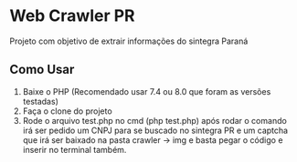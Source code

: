 # Web Crawler PR

Projeto com objetivo de extrair informações do sintegra Paraná

## Como Usar

1. Baixe o PHP (Recomendado usar 7.4 ou 8.0 que foram as versões testadas)
2. Faça o clone do projeto
3. Rode o arquivo test.php no cmd (php test.php) após rodar o comando irá ser pedido um CNPJ para se buscado no sintegra PR e um captcha que irá ser baixado na pasta crawler -> img e basta pegar o código e inserir no terminal também.